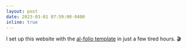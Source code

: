 ```yaml
---
layout: post
date: 2023-03-01 07:59:00-0400
inline: true
---
```


I set up this website with the [al-folio template](https://github.com/alshedivat/al-folio) in just a few tired hours. 🎬
